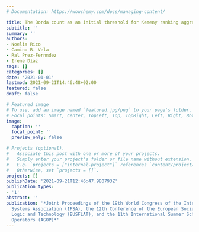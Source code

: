 ```yaml
---
# Documentation: https://wowchemy.com/docs/managing-content/

title: The Borda count as an initial threshold for Kemeny ranking aggregation
subtitle: ''
summary: ''
authors:
- Noelia Rico
- Camino R. Vela
- Ral Prez-Fernndez
- Irene Díaz
tags: []
categories: []
date: '2021-01-01'
lastmod: 2021-09-21T14:46:48+02:00
featured: false
draft: false

# Featured image
# To use, add an image named `featured.jpg/png` to your page's folder.
# Focal points: Smart, Center, TopLeft, Top, TopRight, Left, Right, BottomLeft, Bottom, BottomRight.
image:
  caption: ''
  focal_point: ''
  preview_only: false

# Projects (optional).
#   Associate this post with one or more of your projects.
#   Simply enter your project's folder or file name without extension.
#   E.g. `projects = ["internal-project"]` references `content/project/deep-learning/index.md`.
#   Otherwise, set `projects = []`.
projects: []
publishDate: '2021-09-21T12:46:47.980793Z'
publication_types:
- '1'
abstract: ''
publication: '*Joint Proceedings of the 19th World Congress of the International Fuzzy
  Systems Association (IFSA), the 12th Conference of the European Society for Fuzzy
  Logic and Technology (EUSFLAT), and the 11th International Summer School on Aggregation
  Operators (AGOP)*'
---
```

